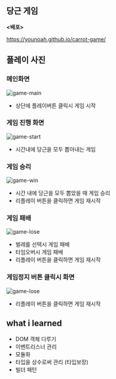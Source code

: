 ## 당근 게임

**<배포>**

https://younoah.github.io/carrot-game/



## 플레이 사진

### 메인화면

![game-main](https://user-images.githubusercontent.com/41064875/107120210-9e66fa80-68cf-11eb-9da6-d0abc97e9a1e.png)

- 상단에 플레이버튼 클릭시 게임 시작



### 게임 진행 화면

![game-start](https://user-images.githubusercontent.com/41064875/107120209-9dce6400-68cf-11eb-8cb1-99300941f6a1.png)

- 시간내에 당근을 모두 뽑아내는 게임



### 게임 승리

![game-win](https://user-images.githubusercontent.com/41064875/107120205-9a3add00-68cf-11eb-8c24-44aa154bb708.png)

- 시간 내에 당근을 모두 뽑았을 때 게임 승리
- 리플레이 버튼을 클릭하면 게임 재시작



### 게임 패배

![game-lose](/Users/uno/Desktop/game-lose.png)

- 벌레를 선택시 게임 패배
- 타임오버시 게임 패배
- 리플레이 버튼을 클릭하면 게임 재시작



### 게임정지 버튼 클릭시 화면

![game-lose](https://user-images.githubusercontent.com/41064875/107120211-9eff9100-68cf-11eb-9b7e-2681c14f72e6.png)

- 리플레이 버튼을 클릭하면 게임 재시작



## what i learned

- DOM 객체 다루기
- 이벤트리스너 관리
- 모듈화
- 타입을 상수로써 관리 (타입보장)
- 빌더 패턴

